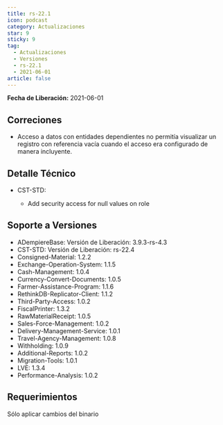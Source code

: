 ```yaml
---
title: rs-22.1
icon: podcast
category: Actualizaciones
star: 9
sticky: 9
tag:
  - Actualizaciones
  - Versiones
  - rs-22.1
  - 2021-06-01
article: false
---
```


**Fecha de Liberación:** 2021-06-01

## Correciones

- Acceso a datos con entidades dependientes no permitía visualizar un registro con referencia vacía cuando el acceso era configurado de manera incluyente.

## Detalle Técnico

- CST-STD:

  - Add security access for null values on role

## Soporte a Versiones

- ADempiereBase: Versión de Liberación: 3.9.3-rs-4.3
- CST-STD: Versión de Liberación: rs-22.4
- Consigned-Material: 1.2.2
- Exchange-Operation-System: 1.1.5
- Cash-Management: 1.0.4
- Currency-Convert-Documents: 1.0.5
- Farmer-Assistance-Program: 1.1.6
- RethinkDB-Replicator-Client: 1.1.2
- Third-Party-Access: 1.0.2
- FiscalPrinter: 1.3.2
- RawMaterialReceipt: 1.0.5
- Sales-Force-Management: 1.0.2
- Delivery-Management-Service: 1.0.1
- Travel-Agency-Management: 1.0.8
- Withholding: 1.0.9
- Additional-Reports: 1.0.2
- Migration-Tools: 1.0.1
- LVE: 1.3.4
- Performance-Analysis: 1.0.2

## Requerimientos

Sólo aplicar cambios del binario
